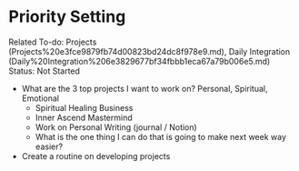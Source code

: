 # Priority Setting

Related To-do: Projects (Projects%20e3fce9879fb74d00823bd24dc8f978e9.md), Daily Integration (Daily%20Integration%206e3829677bf34fbbb1eca67a79b006e5.md)
Status: Not Started

- What are the 3 top projects I want to work on? Personal, Spiritual, Emotional
    - Spiritual Healing Business
    - Inner Ascend Mastermind
    - Work on Personal Writing (journal / Notion)
    - What is the one thing I can do that is going to make next week way easier?
- Create a routine on developing projects